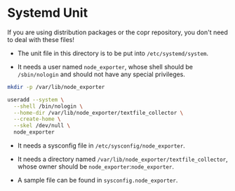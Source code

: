 # Systemd Unit

If you are using distribution packages or the copr repository, you don't need to deal with these files!

- The unit file in this directory is to be put into `/etc/systemd/system`.

- It needs a user named `node_exporter`, whose shell should be `/sbin/nologin` and should not have any special privileges.

```bash
mkdir -p /var/lib/node_exporter

useradd --system \
  --shell /bin/nologin \
  --home-dir /var/lib/node_exporter/textfile_collector \
  --create-home \
  --skel /dev/null \
  node_exporter
```

- It needs a sysconfig file in `/etc/sysconfig/node_exporter`.

- It needs a directory named `/var/lib/node_exporter/textfile_collector`, whose owner should be `node_exporter`:`node_exporter`.

- A sample file can be found in `sysconfig.node_exporter`.
